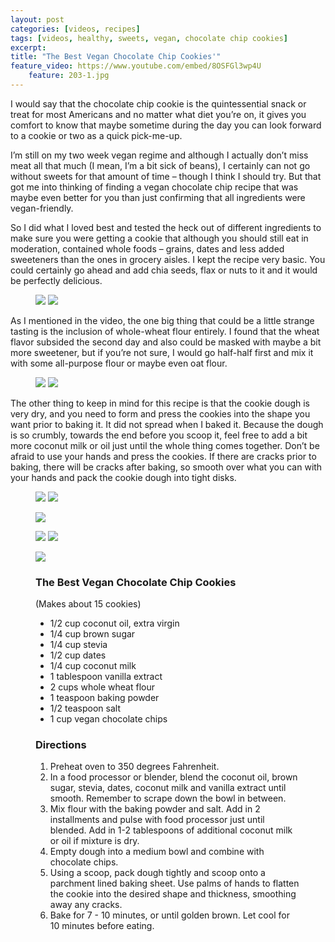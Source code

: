 ```yaml
---
layout: post
categories: [videos, recipes]
tags: [videos, healthy, sweets, vegan, chocolate chip cookies]
excerpt: 
title: "The Best Vegan Chocolate Chip Cookies'" 
feature_video: https://www.youtube.com/embed/8OSFGl3wp4U
    feature: 203-1.jpg
---
```


I would say that the chocolate chip cookie is the quintessential snack or treat for most Americans and no matter what diet you’re on, it gives you comfort to know that maybe sometime during the day you can look forward to a cookie or two as a quick pick-me-up.

I’m still on my two week vegan regime and although I actually don’t miss meat all that much (I mean, I’m a bit sick of beans), I certainly can not go without sweets for that amount of time – though I think I should try.  But that got me into thinking of finding a vegan chocolate chip recipe that was maybe even better for you than just confirming that all ingredients were vegan-friendly.

So I did what I loved best and tested the heck out of different ingredients to make sure you were getting a cookie that although you should still eat in moderation, contained whole foods – grains, dates and less added sweeteners than the ones in grocery aisles.  I kept the recipe very basic.  You could certainly go ahead and add chia seeds, flax or nuts to it and it would be perfectly delicious.

<figure class="half">
    <img src="/images/203-2.jpg">
    <img src="/images/203-3.jpg">
</figure>

As I mentioned in the video, the one big thing that could be a little strange tasting is the inclusion of whole-wheat flour entirely.  I found that the wheat flavor subsided the second day and also could be masked with maybe a bit more sweetener, but if you’re not sure, I would go half-half first and mix it with some all-purpose flour or maybe even oat flour.

<figure class="half">
    <img src="/images/203-4.jpg">
    <img src="/images/203-5.jpg">
</figure>

The other thing to keep in mind for this recipe is that the cookie dough is very dry, and you need to form and press the cookies into the shape you want prior to baking it.  It did not spread when I baked it.  Because the dough is so crumbly, towards the end before you scoop it, feel free to add a bit more coconut milk or oil just until the whole thing comes together.  Don’t be afraid to use your hands and press the cookies.  If there are cracks prior to baking, there will be cracks after baking, so smooth over what you can with your hands and pack the cookie dough into tight disks.



<figure class="half">
    <img src="/images/203-6.jpg">
    <img src="/images/203-7.jpg">
</figure>

<figure>
    <img src="/images/203-9.jpg">

</figure>

<figure class="half">
    <img src="/images/203-10.jpg">
    <img src="/images/203-12.jpg">
</figure>

<figure>
    <img src="/images/203-14.JPG">
</figure>

<figure class="ingredients" markdown="1">

### The Best Vegan Chocolate Chip Cookies

(Makes about 15 cookies)

- 1/2 cup coconut oil, extra virgin 
- 1/4 cup brown sugar
- 1/4 cup stevia
- 1/2 cup dates
- 1/4 cup coconut milk 
- 1 tablespoon vanilla extract
- 2 cups whole wheat flour
- 1 teaspoon baking powder
- 1/2 teaspoon salt
- 1 cup vegan chocolate chips
 

</figure>
<figure class="directions" markdown="1">

### Directions

1. Preheat oven to 350 degrees Fahrenheit.
2. In a food processor or blender, blend the coconut oil, brown sugar, stevia, dates, coconut milk and vanilla extract until smooth.  Remember to scrape down the bowl in between.
3. Mix flour with the baking powder and salt.  Add in 2 installments and pulse with food processor just until blended.  Add in 1-2 tablespoons of additional coconut milk or oil if mixture is dry.
4. Empty dough into a medium bowl and combine with chocolate chips.
5. Using a scoop, pack dough tightly and scoop onto a parchment lined baking sheet. Use palms of hands to flatten the cookie into the desired shape and thickness, smoothing away any cracks.
6. Bake for 7 - 10 minutes, or until golden brown.  Let cool for 10 minutes before eating.

</figure>
